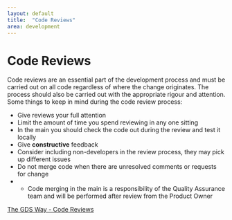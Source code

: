 ```yaml
---
layout: default
title:  "Code Reviews"
area: development
---
```


# Code Reviews

Code reviews are an essential part of the development process and must be carried out on all code regardless of where the change originates. The process should also be carried out with the appropriate rigour and attention. Some things to keep in mind during the code review process:

* Give reviews your full attention
* Limit the amount of time you spend reviewing in any one sitting
* In the main you should check the code out during the review and test it locally
* Give **constructive** feedback
* Consider including non-developers in the review process, they may pick up different issues
* Do not merge code when there are unresolved comments or requests for change
* * Code merging in the main is a responsibility of the Quality Assurance team and will be performed after review from the Product Owner

[The GDS Way - Code Reviews](http://gds-way.cloudapps.digital/manuals/code-review-guidelines.html)